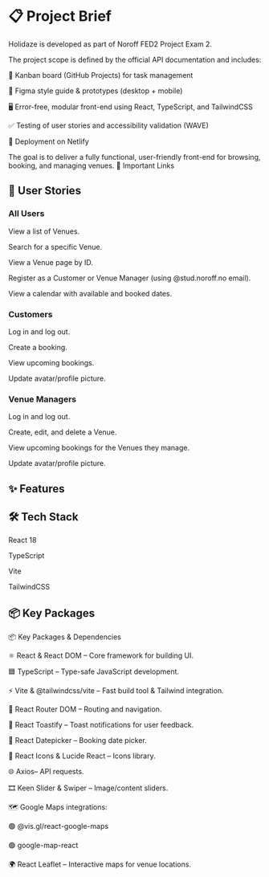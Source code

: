






# 📋 Project Brief



Holidaze is developed as part of Noroff FED2 Project Exam 2.

The project scope is defined by the official API documentation and includes:

📌 Kanban board (GitHub Projects) for task management

🎨 Figma style guide & prototypes (desktop + mobile)

🖥️ Error-free, modular front-end using React, TypeScript, and TailwindCSS

✅ Testing of user stories and accessibility validation (WAVE)

🚀 Deployment on Netlify



The goal is to deliver a fully functional, user-friendly front-end for browsing, booking, and managing venues.
🔗 Important Links


##

## 👥 User Stories

### All Users

View a list of Venues.

Search for a specific Venue.

View a Venue page by ID.

Register as a Customer or Venue Manager (using @stud.noroff.no email).

View a calendar with available and booked dates.

### Customers

Log in and log out.

Create a booking.

View upcoming bookings.

Update avatar/profile picture.

### Venue Managers

Log in and log out.

Create, edit, and delete a Venue.

View upcoming bookings for the Venues they manage.

Update avatar/profile picture.




## ✨ Features







## 🛠 Tech Stack

React 18

TypeScript

Vite

TailwindCSS


## 📦 Key Packages

📦 Key Packages & Dependencies

⚛️ React & React DOM – Core framework for building UI.

🟦 TypeScript – Type-safe JavaScript development.

⚡ Vite & @tailwindcss/vite – Fast build tool & Tailwind integration.

🧭 React Router DOM – Routing and navigation.

🔔 React Toastify – Toast notifications for user feedback.

📅 React Datepicker – Booking date picker.

🎨 React Icons & Lucide React – Icons library.

🌐 Axios– API requests.

🎞️ Keen Slider & Swiper – Image/content sliders.

🗺️ Google Maps integrations:

🟢 @vis.gl/react-google-maps

🟢 google-map-react

🌍 React Leaflet – Interactive maps for venue locations.
